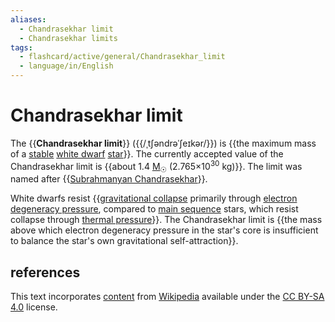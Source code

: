 ```yaml
---
aliases:
  - Chandrasekhar limit
  - Chandrasekhar limits
tags:
  - flashcard/active/general/Chandrasekhar_limit
  - language/in/English
---
```


# Chandrasekhar limit

The {{__Chandrasekhar limit__}} ({{/ˌtʃəndrəˈʃeɪkər/}}) is {{the maximum mass of a [stable](hydrostatic%20equilibrium.md) [white dwarf](white%20dwarf.md) [star](star.md)}}. The currently accepted value of the Chandrasekhar limit is {{about 1.4 [M<sub>☉</sub>](solar%20mass.md) (2.765×10<sup>30</sup> kg)}}. The limit was named after {{[Subrahmanyan Chandrasekhar](Subrahmanyan%20Chandrasekhar.md)}}. <!--SR:!2025-02-26,141,270!2024-10-20,49,250!2024-10-24,61,310!2024-10-12,42,250!2024-11-30,75,270-->

White dwarfs resist {{[gravitational collapse](gravitational%20collapse.md) primarily through [electron degeneracy pressure](electron%20degeneracy%20pressure.md), compared to [main sequence](main%20sequence.md) stars, which resist collapse through [thermal pressure](pressure.md#pressure%20of%20an%20ideal%20gas)}}. The Chandrasekhar limit is {{the mass above which electron degeneracy pressure in the star's core is insufficient to balance the star's own gravitational self-attraction}}. <!--SR:!2025-01-09,114,290!2024-10-19,51,290-->

## references

This text incorporates [content](https://en.wikipedia.org/wiki/Chandrasekhar_limit) from [Wikipedia](Wikipedia.md) available under the [CC BY-SA 4.0](https://creativecommons.org/licenses/by-sa/4.0/) license.
